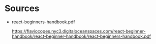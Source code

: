 # Sources

- react-beginners-handbook.pdf

  https://flaviocopes.nyc3.digitaloceanspaces.com/react-beginner-handbook/react-beginner-handbook/react-beginners-handbook.pdf

